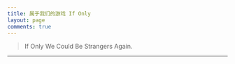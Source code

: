 ```yaml
---
title: 属于我们的游戏 If Only
layout: page
comments: true
---
```


> If Only We Could Be Strangers Again.

---
<!--
## 关于这个游戏
也许是我太犟，过去的一切我都在意，在意自己的无知与幼稚。当以一种弥补心态对待最爱的人，也许一辈子都不会有结果。每次看到你笑，我都发自内心的开心，但却勾起记忆中那些不堪的往事，让我的笑容显得尴尬、心中也留着一份愧疚。

人的一生中每个时刻都可以选择改变自己，但有多少时刻下定决心。

希望通过这个游戏，每个人都能追寻更好的自己

## `IfOnly [version 0.0]`
### 参与者
`鱼小呆` `王小瓜` （要是不满意那就改改）

### 游戏规则

-->


<!-- previous version -->
<!--

-->